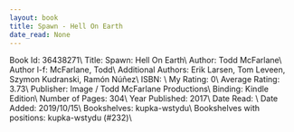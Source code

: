 ```yaml
---
layout: book
title: Spawn - Hell On Earth
date_read: None
---
```


Book Id: 36438271\ 
Title: Spawn: Hell On Earth\ 
Author: Todd McFarlane\ 
Author l-f: McFarlane, Todd\ 
Additional Authors: Erik Larsen, Tom Leveen, Szymon Kudranski, Ramón Núñez\ 
ISBN: \ 
My Rating: 0\ 
Average Rating: 3.73\ 
Publisher: Image / Todd McFarlane Productions\ 
Binding: Kindle Edition\ 
Number of Pages: 304\ 
Year Published: 2017\ 
Date Read: \ 
Date Added: 2019/10/15\ 
Bookshelves: kupka-wstydu\ 
Bookshelves with positions: kupka-wstydu (#232)\ 

